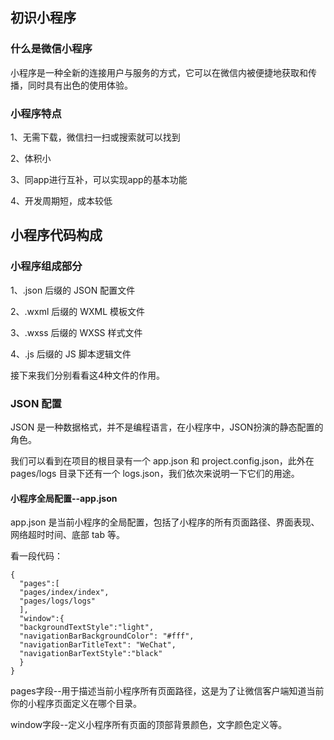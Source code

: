 ## 初识小程序

### 什么是微信小程序

小程序是一种全新的连接用户与服务的方式，它可以在微信内被便捷地获取和传播，同时具有出色的使用体验。

### 小程序特点

1、无需下载，微信扫一扫或搜索就可以找到

2、体积小

3、同app进行互补，可以实现app的基本功能

4、开发周期短，成本较低

## 小程序代码构成
### 小程序组成部分

1、.json 后缀的 JSON 配置文件

2、.wxml 后缀的 WXML 模板文件

3、.wxss 后缀的 WXSS 样式文件

4、.js 后缀的 JS 脚本逻辑文件

接下来我们分别看看这4种文件的作用。

### JSON 配置

JSON 是一种数据格式，并不是编程语言，在小程序中，JSON扮演的静态配置的角色。

我们可以看到在项目的根目录有一个 app.json 和 project.config.json，此外在 pages/logs 目录下还有一个 logs.json，我们依次来说明一下它们的用途。

#### 小程序全局配置--app.json

app.json 是当前小程序的全局配置，包括了小程序的所有页面路径、界面表现、网络超时时间、底部 tab 等。

看一段代码：

    {
      "pages":[
      "pages/index/index",
      "pages/logs/logs"
      ],
      "window":{
      "backgroundTextStyle":"light",
      "navigationBarBackgroundColor": "#fff",
      "navigationBarTitleText": "WeChat",
      "navigationBarTextStyle":"black"
      }
    }

pages字段--用于描述当前小程序所有页面路径，这是为了让微信客户端知道当前你的小程序页面定义在哪个目录。

window字段--定义小程序所有页面的顶部背景颜色，文字颜色定义等。